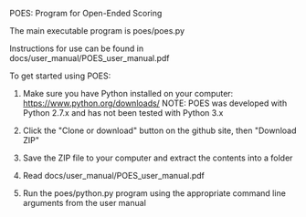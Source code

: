 POES: Program for Open-Ended Scoring

The main executable program is poes/poes.py

Instructions for use can be found in docs/user_manual/POES_user_manual.pdf

To get started using POES:

1. Make sure you have Python installed on your computer: https://www.python.org/downloads/
NOTE: POES was developed with Python 2.7.x and has not been tested with Python 3.x

2. Click the "Clone or download" button on the github site, then "Download ZIP"

3. Save the ZIP file to your computer and extract the contents into a folder

4. Read docs/user_manual/POES_user_manual.pdf

5. Run the poes/python.py program using the appropriate command line arguments from the user manual

